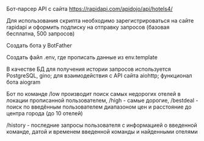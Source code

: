 Бот-парсер API с сайта https://rapidapi.com/apidojo/api/hotels4/

Для использования скрипта необходимо зарегистрироваться на сайте rapidapi и оформить подписку на отправку запросов (базовая бесплатна, 500 запросов)

Создать бота у BotFather

Создать файл .env, где прописать данные из env.template


В качестве БД для получения истории запросов используется PostgreSQL, gino; для взаимодействия с API сайта aiohttp; функционал бота aiogram

Бот по команде /low производит поиск самых недорогих отелей в локации прописанной пользователем,
/high - самые дорогие, /bestdeal - поиск по введённым пользователем диапазоном цен и расстояние до центра города (до 10 отелей)

/history - последние запросы пользователя с информацией о введенной команде, датой и временем введенной команды и найденными отелями